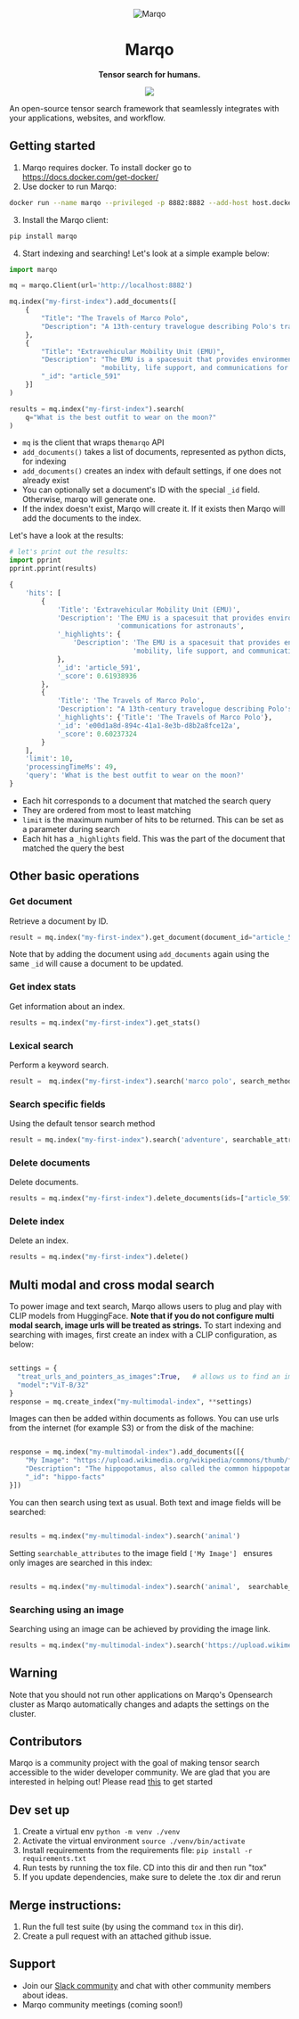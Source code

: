 <p align="center">
  <img src="assets/logo2.svg" alt="Marqo"/>
</p>

<h1 align="center">Marqo</h1>

<p align="center">
  <b>Tensor search for humans.</b>
</p>

<p align="center">
  <a align="center" href="https://join.slack.com/t/marqo-community/shared_invite/zt-1d737l76e-u~b3Rvey2IN2nGM4wyr44w"><img src="https://img.shields.io/badge/Slack-blueviolet?logo=slack&amp;logoColor=white&style=flat-square"></a>
</p>

An open-source tensor search framework that seamlessly integrates with your applications, websites, and workflow. 

<!-- end marqo-description -->

## Getting started

1. Marqo requires docker. To install docker go to https://docs.docker.com/get-docker/
2. Use docker to run Marqo:
```bash
docker run --name marqo --privileged -p 8882:8882 --add-host host.docker.internal:host-gateway marqoai/marqo:0.0.3
```
3. Install the Marqo client:
```bash
pip install marqo
```
4. Start indexing and searching! Let's look at a simple example below:

```python
import marqo

mq = marqo.Client(url='http://localhost:8882')

mq.index("my-first-index").add_documents([
    {
        "Title": "The Travels of Marco Polo",
        "Description": "A 13th-century travelogue describing Polo's travels"
    }, 
    {
        "Title": "Extravehicular Mobility Unit (EMU)",
        "Description": "The EMU is a spacesuit that provides environmental protection, "
                       "mobility, life support, and communications for astronauts",
        "_id": "article_591"
    }]
)

results = mq.index("my-first-index").search(
    q="What is the best outfit to wear on the moon?"
)

```

- `mq` is the client that wraps the`marqo` API
- `add_documents()` takes a list of documents, represented as python dicts, for indexing
- `add_documents()` creates an index with default settings, if one does not already exist
- You can optionally set a document's ID with the special `_id` field. Otherwise, marqo will generate one.
- If the index doesn't exist, Marqo will create it. If it exists then Marqo will add the documents to the index.

Let's have a look at the results:

```python
# let's print out the results:
import pprint
pprint.pprint(results)

{
    'hits': [
        {   
            'Title': 'Extravehicular Mobility Unit (EMU)',
            'Description': 'The EMU is a spacesuit that provides environmental protection, mobility, life support, and' 
                           'communications for astronauts',
            '_highlights': {
                'Description': 'The EMU is a spacesuit that provides environmental protection, '
                               'mobility, life support, and communications for astronauts'
            },
            '_id': 'article_591',
            '_score': 0.61938936
        }, 
        {   
            'Title': 'The Travels of Marco Polo',
            'Description': "A 13th-century travelogue describing Polo's travels",
            '_highlights': {'Title': 'The Travels of Marco Polo'},
            '_id': 'e00d1a8d-894c-41a1-8e3b-d8b2a8fce12a',
            '_score': 0.60237324
        }
    ],
    'limit': 10,
    'processingTimeMs': 49,
    'query': 'What is the best outfit to wear on the moon?'
}
```

- Each hit corresponds to a document that matched the search query
- They are ordered from most to least matching
- `limit` is the maximum number of hits to be returned. This can be set as a parameter during search
- Each hit has a `_highlights` field. This was the part of the document that matched the query the best


## Other basic operations

### Get document
Retrieve a document by ID.

```python
result = mq.index("my-first-index").get_document(document_id="article_591")
```

Note that by adding the document using ```add_documents``` again using the same ```_id``` will cause a document to be updated.

### Get index stats
Get information about an index.

```python
results = mq.index("my-first-index").get_stats()
```

### Lexical search
Perform a keyword search.

```python
result =  mq.index("my-first-index").search('marco polo', search_method=marqo.SearchMethods.LEXICAL)
```

### Search specific fields
Using the default tensor search method
```python
result = mq.index("my-first-index").search('adventure', searchable_attributes=['Title'])
```

### Delete documents
Delete documents.

```python
results = mq.index("my-first-index").delete_documents(ids=["article_591", "article_602"])
```

### Delete index
Delete an index.

```python
results = mq.index("my-first-index").delete()
```

## Multi modal and cross modal search

To power image and text search, Marqo allows users to plug and play with CLIP models from HuggingFace. **Note that if you do not configure multi modal search, image urls will be treated as strings.** To start indexing and searching with images, first create an index with a CLIP configuration, as below:

```python

settings = {
  "treat_urls_and_pointers_as_images":True,   # allows us to find an image file and index it 
  "model":"ViT-B/32"
}
response = mq.create_index("my-multimodal-index", **settings)
```

Images can then be added within documents as follows. You can use urls from the internet (for example S3) or from the disk of the machine:

```python

response = mq.index("my-multimodal-index").add_documents([{
    "My Image": "https://upload.wikimedia.org/wikipedia/commons/thumb/f/f2/Portrait_Hippopotamus_in_the_water.jpg/440px-Portrait_Hippopotamus_in_the_water.jpg",
    "Description": "The hippopotamus, also called the common hippopotamus or river hippopotamus, is a large semiaquatic mammal native to sub-Saharan Africa",
    "_id": "hippo-facts"
}])

```

You can then search using text as usual. Both text and image fields will be searched:
```python

results = mq.index("my-multimodal-index").search('animal')

```
 Setting `searchable_attributes` to the image field `['My Image'] ` ensures only images are searched in this index:

```python

results = mq.index("my-multimodal-index").search('animal',  searchable_attributes=['My Image'])

```

### Searching using an image
Searching using an image can be achieved by providing the image link. 
```python
results = mq.index("my-multimodal-index").search('https://upload.wikimedia.org/wikipedia/commons/thumb/9/96/Standing_Hippopotamus_MET_DP248993.jpg/440px-Standing_Hippopotamus_MET_DP248993.jpg')
```



## Warning

Note that you should not run other applications on Marqo's Opensearch cluster as Marqo automatically changes and adapts the settings on the cluster.

## Contributors
Marqo is a community project with the goal of making tensor search accessible to the wider developer community. We are glad that you are interested in helping out! Please read [this](./CONTRIBUTING.md) to get started

## Dev set up
1. Create a virtual env ```python -m venv ./venv```
2. Activate the virtual environment ```source ./venv/bin/activate```
3. Install requirements from the requirements file: ```pip install -r requirements.txt```
4. Run tests by running the tox file. CD into this dir and then run "tox"
5. If you update dependencies, make sure to delete the .tox dir and rerun

## Merge instructions:
1. Run the full test suite (by using the command `tox` in this dir).
2. Create a pull request with an attached github issue.

<!-- start support-pitch -->


## Support

- Join our [Slack community](https://join.slack.com/t/marqo-community/shared_invite/zt-1d737l76e-u~b3Rvey2IN2nGM4wyr44w) and chat with other community members about ideas.
- Marqo community meetings (coming soon!)

<!-- end support-pitch -->
